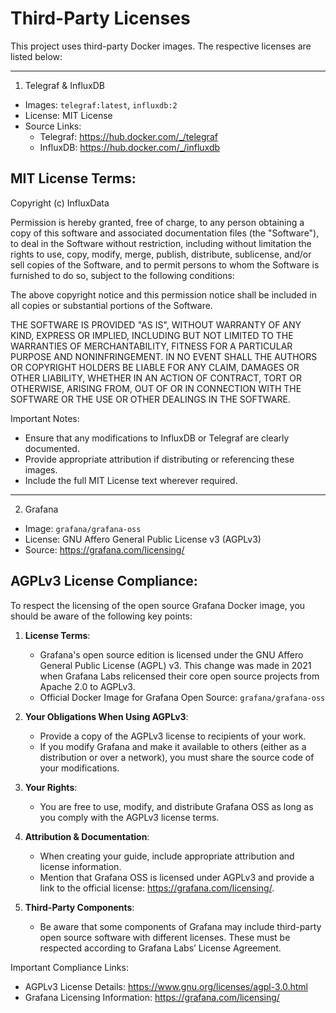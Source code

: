 # Third-Party Licenses

This project uses third-party Docker images. The respective licenses are listed below:

--------------------------------------------------------------------------------

1. Telegraf & InfluxDB

- Images: `telegraf:latest`, `influxdb:2`
- License: MIT License
- Source Links:
  - Telegraf: https://hub.docker.com/_/telegraf
  - InfluxDB: https://hub.docker.com/_/influxdb

MIT License Terms:
--------------------------------------------------------------------------------
Copyright (c) InfluxData

Permission is hereby granted, free of charge, to any person obtaining a copy
of this software and associated documentation files (the "Software"), to deal
in the Software without restriction, including without limitation the rights
to use, copy, modify, merge, publish, distribute, sublicense, and/or sell
copies of the Software, and to permit persons to whom the Software is
furnished to do so, subject to the following conditions:

The above copyright notice and this permission notice shall be included in all
copies or substantial portions of the Software.

THE SOFTWARE IS PROVIDED "AS IS", WITHOUT WARRANTY OF ANY KIND, EXPRESS OR
IMPLIED, INCLUDING BUT NOT LIMITED TO THE WARRANTIES OF MERCHANTABILITY,
FITNESS FOR A PARTICULAR PURPOSE AND NONINFRINGEMENT. IN NO EVENT SHALL THE
AUTHORS OR COPYRIGHT HOLDERS BE LIABLE FOR ANY CLAIM, DAMAGES OR OTHER
LIABILITY, WHETHER IN AN ACTION OF CONTRACT, TORT OR OTHERWISE, ARISING FROM,
OUT OF OR IN CONNECTION WITH THE SOFTWARE OR THE USE OR OTHER DEALINGS IN THE
SOFTWARE.

Important Notes:
- Ensure that any modifications to InfluxDB or Telegraf are clearly documented.
- Provide appropriate attribution if distributing or referencing these images.
- Include the full MIT License text wherever required.

--------------------------------------------------------------------------------

2. Grafana

- Image: `grafana/grafana-oss`
- License: GNU Affero General Public License v3 (AGPLv3)
- Source: https://grafana.com/licensing/

AGPLv3 License Compliance:
--------------------------------------------------------------------------------
To respect the licensing of the open source Grafana Docker image, you should be 
aware of the following key points:

1. **License Terms**:
   - Grafana's open source edition is licensed under the GNU Affero General 
     Public License (AGPL) v3. This change was made in 2021 when Grafana Labs 
     relicensed their core open source projects from Apache 2.0 to AGPLv3.
   - Official Docker Image for Grafana Open Source: `grafana/grafana-oss`

2. **Your Obligations When Using AGPLv3**:
   - Provide a copy of the AGPLv3 license to recipients of your work.
   - If you modify Grafana and make it available to others (either as a 
     distribution or over a network), you must share the source code of your 
     modifications.

3. **Your Rights**:
   - You are free to use, modify, and distribute Grafana OSS as long as you 
     comply with the AGPLv3 license terms.

4. **Attribution & Documentation**:
   - When creating your guide, include appropriate attribution and license 
     information.
   - Mention that Grafana OSS is licensed under AGPLv3 and provide a link to 
     the official license: https://grafana.com/licensing/.

5. **Third-Party Components**:
   - Be aware that some components of Grafana may include third-party open 
     source software with different licenses. These must be respected 
     according to Grafana Labs’ License Agreement.

Important Compliance Links:
- AGPLv3 License Details: https://www.gnu.org/licenses/agpl-3.0.html
- Grafana Licensing Information: https://grafana.com/licensing/
